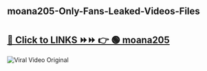 
 ## moana205-Only-Fans-Leaked-Videos-Files

# <h2><a href="https://mediaupload.pro?moana205">🔗 Click to LINKS ⏩⏩ 👉 🟢 moana205 </a></h2>

<a href="https://mediaupload.pro?moana205" rel="nofollow" data-target="animated-image.originalLink"><img src="https://i.ibb.co.com/xMMVF88/686577567.gif" alt="Viral Video Original" style="max-width: 100%; display: inline-block;" data-target="animated-image.originalImage"></a>